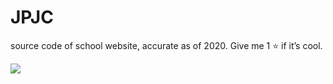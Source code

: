 # JPJC
source code of school website, accurate as of 2020. Give me 1 ⭐️ if it’s cool.

<p align="left">
  <img src="https://encrypted-tbn0.gstatic.com/images?q=tbn%3AANd9GcQ3GA7t0cmL5Cf_S9RBmWDbnw2_8nyCFfDq7Q&usqp=CAU" />
</p>

